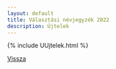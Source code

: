 ```yaml
---
layout: default
title: Választási névjegyzék 2022
description: Újtelek
---
```


{% include UUjtelek.html %}

[Vissza](./)